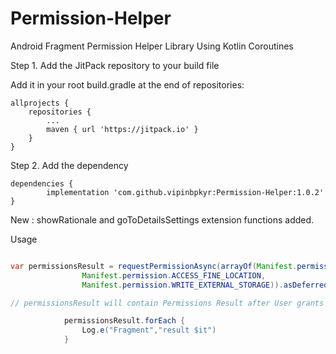 # Permission-Helper
Android Fragment Permission Helper Library Using Kotlin Coroutines

Step 1. Add the JitPack repository to your build file

Add it in your root build.gradle at the end of repositories:

	allprojects {
		repositories {
			...
			maven { url 'https://jitpack.io' }
		}
	}
Step 2. Add the dependency

	dependencies {
	        implementation 'com.github.vipinbpkyr:Permission-Helper:1.0.2'
	}
	
	

New : showRationale and goToDetailsSettings extension functions added.

Usage
 
```Java

var permissionsResult = requestPermissionAsync(arrayOf(Manifest.permission.READ_CONTACTS,
                Manifest.permission.ACCESS_FINE_LOCATION,
                Manifest.permission.WRITE_EXTERNAL_STORAGE)).asDeferred().await()

// permissionsResult will contain Permissions Result after User grants the permissions

            permissionsResult.forEach {
                Log.e("Fragment","result $it")
            }
